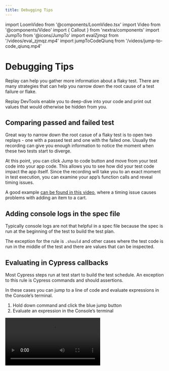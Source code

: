 ```yaml
---
title: Debugging Tips
---
```

import LoomVideo from '@components/LoomVideo.tsx'
import Video from '@components/Video'
import { Callout } from 'nextra/components'
import JumpTo from '@icons/JumpTo'
import evalZjmqz from '/videos/eval_zjmqz.mp4'
import jumpToCodeQiunq from '/videos/jump-to-code_qiunq.mp4'

# Debugging Tips

Replay can help you gather more information about a flaky test. There are many strategies that can help you narrow down the root cause of a test failure or flake.

Replay DevTools enable you to deep-dive into your code and print out values that would otherwise be hidden from you.

## Comparing passed and failed test
Great way to narrow down the root casue of a flaky test is to open two replays - one with a passed test and one with the failed one. Usually the recording can give you enough information to notice the moment when these two tests start to diverge.

At this point, you can click <span className='mx-1.5 font-mono bg-blue-500 text-white rounded-3xl px-3 py-1'>Jump to code <JumpTo className="w-5 h-5 inline-block p-0.5 mb-0.5" /></span> button and move from your test code into your app code. This allows you to see how did your test code impact the app itself. Since the recording will take you to an exact moment in test execution, you can examine your app’s function calls and reveal timing issues.

A good example [can be found in this video](https://www.youtube.com/watch?v=4wL8Qi9vjho), where a timing issue causes problems with adding an item to a cart.

## Adding console logs in the spec file

<LoomVideo src="https://www.loom.com/embed/64839a8f075a41cabf105d671cc48a07" />

Typically console logs are not that helpful in a spec file because the spec is run at the beginning of the test to build the test plan.

The exception for the rule is `.should` and other cases where the test code is run in the middle of the test and there are values that can be inspected.


## Evaluating in Cypress callbacks

Most Cypress steps run at test start to build the test schedule. An exception to this rule is Cypress commands and should assertions.

In these cases you can jump to a line of code and evaluate expressions in the Console’s terminal.

1. Hold down command and click the blue jump button
2. Evaluate an expression in the Console’s terminal

<Video src={evalZjmqz} />

## Jump to application events

With Replay you can jump from a test `cy.click(){:js}` command into your React component’s `onClick{:js}` hander. In the example below, we jump from the test’s click command into the Todo app’s `handleEdit{:js}` callback.

<Video src={jumpToCodeQiunq} />

## Test burn-in
Rerunning your test repeatedly can be a helpful ways to catch a test flake. This strategy can sometimes be easier if you want to quickly record a flake locally.

```js filename="cypress/e2e/login.js"
describe(`Verify "Login" is visible. Test: ${i}`, () => {
  for (let i = 0; i < 3 ; i++) {
    it('finds the Login link in the header', () => {
      // Place code inside the loop that you want to repeat
    })
  }
})
```

To run your the test, use following command:
```sh
npx cypress run --spec cypress/e2e/login.js --browser replay-chromium
```

<Callout type="default" emoji="💡">
Pro tip: You can use `@cypress/grep` package to repeat your tests without changing code in your spec. Read more about it [in the package readme](https://www.npmjs.com/package/@cypress/grep#burn-repeat-tests).
</Callout>

When running locally, you can use [Replay CLI](/reference-guide/recording/replay-cli) to manually upload your recordings to Replay Dashboard.
```sh
npx @replayio/replay upload-all
```

## Great articles on test flakiness
- [8 Common mistakes in Cypress](https://filiphric.com/8-common-mistakes-in-cypress-and-how-to-avoid-them) by Filip Hric
- [Identifying code smells in Cypress](https://codingitwrong.com/2020/10/09/identifying-code-smells-in-cypress) by Josh
- [Ways of fixing flaky tests](https://kailash-pathak.medium.com/ways-of-fixing-flaky-tests-in-cypress-840329d759e5) by Kailash Pathak
- [3 Practices to Reduce Flakiness](https://spin.atomicobject.com/2021/07/20/reduce-flakiness-cypress-tests/) by Jori Gelbaugh
- [Getting Rid Of A Living Nightmare In Testing](https://www.smashingmagazine.com/2021/04/flaky-tests-living-nightmare/) by Ramona Schwering
- [Methods for identifying and dealing with flaky tests](https://www.youtube.com/watch?v=38pW08_nY_k) by Jason Palmer